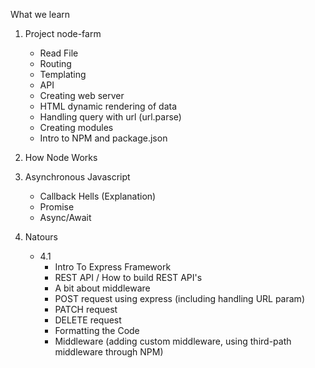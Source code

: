 What we learn 

1. Project node-farm
    - Read File
    - Routing
    - Templating
    - API 
    - Creating web server 
    - HTML dynamic rendering of data
    - Handling query with url (url.parse)
    - Creating modules
    - Intro to NPM and package.json

2. How Node Works

3. Asynchronous Javascript
    - Callback Hells (Explanation)
    - Promise
    - Async/Await

4. Natours
    - 4.1 
        - Intro To Express Framework
        - REST API / How to build REST API's
        - A bit about middleware
        - POST request using express (including handling URL param)
        - PATCH request
        - DELETE request
        - Formatting the Code
        - Middleware (adding custom middleware, using third-path middleware through NPM)